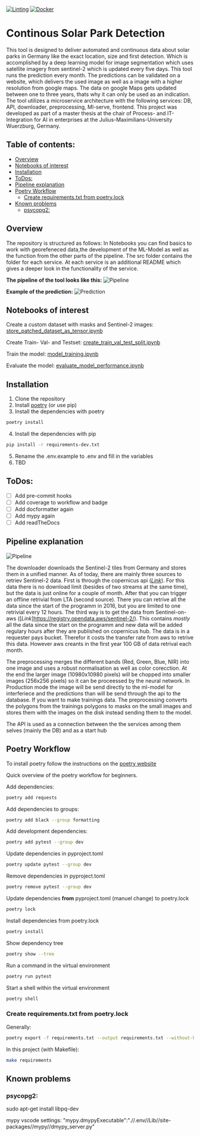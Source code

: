 [![Linting](https://github.com/Taraman12/Solarpark-detection/actions/workflows/lint.yml/badge.svg)](https://github.com/Taraman12/Solarpark-detection/actions/workflows/lint.yml)
[![Docker](https://github.com/Taraman12/Solarpark-detection/actions/workflows/docker.yml/badge.svg)](https://github.com/Taraman12/Solarpark-detection/actions/workflows/docker.yml)

<!-- omit from toc -->
# Continous Solar Park Detection
This tool is designed to deliver automated and continuous data about solar parks in Germany like the exact location, size and first detection.
Which is accomplished by a deep learning model for image segmentation which uses satellite imagery from sentinel-2 which is updated every five days. This tool runs the prediction every month. The predictions can be validated on a website, which delivers the used image as well as a image with a higher resolution from google maps. The data on google Maps gets updated between one to three years, thats why it can only be used as an indication. The tool utilizes a microservice architecture with the following services: DB, API, downloader, preprocessing, Ml-serve, frontend.
This project was developed as part of a master thesis at the chair of Process- and IT-Integration for AI in enterprises at the Julius-Maximilians-University Wuerzburg, Germany.
<!-- omit from toc -->
## Table of contents:
- [Overview](#overview)
- [Notebooks of interest](#notebooks-of-interest)
- [Installation](#installation)
- [ToDos:](#todos)
- [Pipeline explanation](#pipeline-explanation)
- [Poetry Workflow](#poetry-workflow)
  - [Create requirements.txt from poetry.lock](#create-requirementstxt-from-poetrylock)
- [Known problems](#known-problems)
  - [psycopg2:](#psycopg2)

## Overview
The repository is structured as follows:
In Notebooks you can find basics to work with georefeneced data,the development of the ML-Model as well as the function from the other parts of the pipeline.
The src folder contains the folder for each service. At each service is an additional README which gives a deeper look in the functionality of the service.

**The pipeline of the tool looks like this:**
![Pipeline](Create_figures_thesis/Final_Pipeline.svg)

**Example of the prediction:**
![Prediction](Notebooks/ML_Modell/figures/cleaned_verified_data/English/prediction_samples_validated_eng.svg)

## Notebooks of interest
Create a custom dataset with masks and Sentinel-2 images:
[store_patched_dataset_as_tensor.ipynb](Notebooks/preprocessing/store_patched_dataset_as_tensor.ipynb)

Create Train- Val- and Testset:
[create_train_val_test_split.ipynb](Notebooks/ML_Modell/create_train_val_test_split.ipynb)

Train the model:
[model_training.ipynb](Notebooks/ML_Modell/model_training.ipynb)

Evaluate the model:
[evaluate_model_performance.ipynb](Notebooks/ML_Modell/evaluate_model_performance.ipynb)

## Installation
1. Clone the repository
2. Install [poetry](https://python-poetry.org/docs/#installation) (or use pip)
3. Install the dependencies with poetry
```bash
poetry install
```
4. Install the dependencies with pip
```bash
pip install -r requirements-dev.txt
```
5. Rename the .env.example to .env and fill in the variables
6. TBD

## ToDos:
- [ ] Add pre-commit hooks
- [ ] Add coverage to workflow and badge
- [ ] Add docformatter again
- [ ] Add mypy again
- [ ] Add readTheDocs

## Pipeline explanation
![Pipeline](Create_figures_thesis/Final_Pipeline.svg)

The downloader downloads the Sentinel-2 tiles from Germany and stores them in a unified manner. As of today, there are mainly three sources to retriev Sentinel-2 data. First is through the copernicus api ([*Link*](https://scihub.copernicus.eu/twiki/do/view/SciHubWebPortal/APIHubDescription)). For this data there is no download limit (besides of two streams at the same time), but the data is just online for a couple of month. After that you can trigger an offline retrivial from LTA (second source). There you can retrive all the data since the start of the programm in 2016, but you are limited to one retrivial every 12 hours. The third way is to get the data from Sentinel-on-aws ([*Link*]https://registry.opendata.aws/sentinel-2/). This contains *mostly* all the data since the start on the programm and new data will be added regulary hours after they are published on copernicus hub. The data is in a requester pays bucket. Therefor it costs the transfer rate from aws to retrive this data. However aws creants in the first year 100 GB of data retrival each month.

The preprocessing merges the different bands (Red, Green, Blue, NIR) into one image and uses a robust normalisation as well as color corecction. At the end the larger image (10980x10980 pixels) will be chopped into smaller images (256x256 pixels) so it can be proceessed by the neural network. In Production mode the image will be send directly to the ml-model for interferiece and the predictions than will be send through the api to the database. If you want to make trainings data. The preprocessing converts the polygons from the trainings polygons to masks on the small images and stores them with the images on the disk instead sending them to the model.

The API is used as a connection between the the services among them selves (mainly the DB) and as a start hub

## Poetry Workflow
To install poetry follow the instructions on the [poetry website](https://python-poetry.org/docs/#installation)

Quick overview of the poetry workflow for beginners.

Add dependencies:
```bash
poetry add requests
```

Add dependencies to groups:
```bash
poetry add black --group formatting
```

Add development dependencies:
```bash
poetry add pytest --group dev
```

Update dependencies in pyproject.toml
```bash
poetry update pytest --group dev
```

Remove dependencies in pyproject.toml
```bash
poetry remove pytest --group dev
```
Update dependencies __from__ pyproject.toml (manuel change) to poetry.lock
```bash
poetry lock
```

Install dependencies from poetry.lock
```bash
poetry install
```

Show dependency tree
```bash
poetry show --tree
```

Run a command in the virtual environment
```bash
poetry run pytest
```
Start a shell within the virtual environment
```bash
poetry shell
```

### Create requirements.txt from poetry.lock
Generally:
```bash
poetry export -f requirements.txt --output requirements.txt --without-hashes --with main --with lint --with dev --with ml-model --with api
```

In this project (with Makefile):
```bash
make requirements
```

## Known problems

### psycopg2:
sudo apt-get install libpq-dev

mypy vscode settings:
"mypy.dmypyExecutable":".//.env//Lib//site-packages//mypy//dmypy_server.py"
